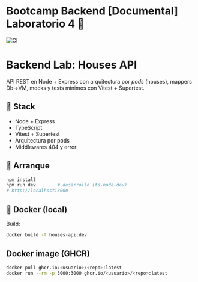 # Bootcamp Backend \[Documental] Laboratorio 4 🍋
![CI](https://github.com/AbelDeTena/LemonCode_Bootcamp_Backend_laboratorio04/actions/workflows/ci.yml/badge.svg)
# Backend Lab: Houses API

API REST en Node + Express con arquitectura por *pods* (houses), mappers Db→VM, mocks y tests mínimos con Vitest + Supertest.



## 🧰 Stack
- Node + Express
- TypeScript
- Vitest + Supertest
- Arquitectura por pods
- Middlewares 404 y error

## 🚀 Arranque
```bash
npm install
npm run dev        # desarrollo (ts-node-dev)
# http://localhost:3000
```

## 🐳 Docker (local)
Build:
```bash
docker build -t houses-api:dev .
```

## Docker image (GHCR)
```bash
docker pull ghcr.io/<usuario>/<repo>:latest
docker run --rm -p 3000:3000 ghcr.io/<usuario>/<repo>:latest
```
